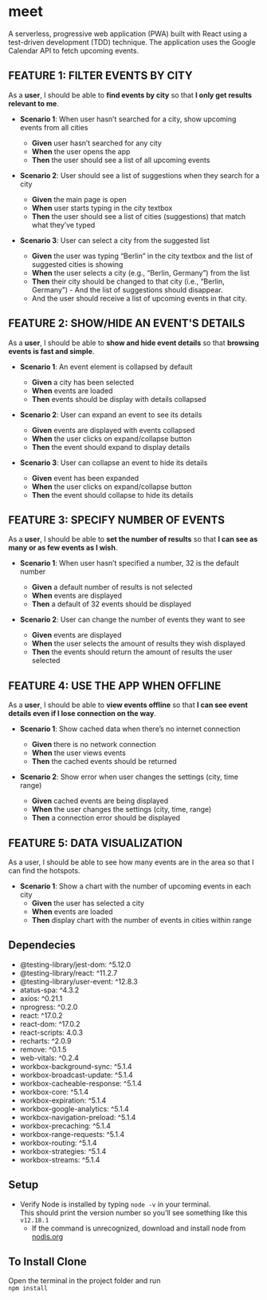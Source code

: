 # meet
A serverless, progressive web application (PWA) built with React using a
test-driven development (TDD) technique. The application uses the Google
Calendar API to fetch upcoming events.

## FEATURE 1: FILTER EVENTS BY CITY
As a **user**, I should be able to **find events by city** so that **I only get results relevant to me**.

- **Scenario 1**: When user hasn’t searched for a city, show upcoming events from all cities
    - **Given** user hasn’t searched for any city
    - **When** the user opens the app
    - **Then** the user should see a list of all upcoming events
    
- **Scenario 2**: User should see a list of suggestions when they search for a city
    - **Given** the main page is open
    - **When** user starts typing in the city textbox
    - **Then** the user should see a list of cities (suggestions) that match what they’ve typed
    
- **Scenario 3**: User can select a city from the suggested list
    - **Given** the user was typing “Berlin” in the city textbox and the list of suggested cities is showing
    - **When** the user selects a city (e.g., “Berlin, Germany”) from the list
    - **Then** their city should be changed to that city (i.e., “Berlin, Germany”)     - And the list of suggestions should disappear.
    - And the user should receive a list of upcoming events in that city.

## FEATURE 2: SHOW/HIDE AN EVENT'S DETAILS
As a **user**, I should be able to **show and hide event details** so that **browsing events is fast and simple**.

- **Scenario 1**: An event element is collapsed by default
    - **Given** a city has been selected
    - **When** events are loaded
    - **Then** events should be display with details collapsed
    
- **Scenario 2**: User can expand an event to see its details
    - **Given** events are displayed with events collapsed
    - **When** the user clicks on expand/collapse button
    - **Then** the event should expand to display details
    
- **Scenario 3**: User can collapse an event to hide its details
    - **Given** event has been expanded
    - **When** the user clicks on expand/collapse button
    - **Then** the event should collapse to hide its details

## FEATURE 3: SPECIFY NUMBER OF EVENTS
As a **user**, I should be able to **set the number of results** so that **I can see as many or as few events as I wish**.

- **Scenario 1**: When user hasn’t specified a number, 32 is the default number
    - **Given** a default number of results is not selected
    - **When** events are displayed
    - **Then** a default of 32 events should be displayed
    
- **Scenario 2**: User can change the number of events they want to see

    - **Given** events are displayed
    - **When** the user selects the amount of results they wish displayed
    - **Then** the events should return the amount of results the user selected

## FEATURE 4: USE THE APP WHEN OFFLINE
As a **user**, I should be able to **view events offline** so that **I can see event details even if I lose connection on the way**.

- **Scenario 1**: Show cached data when there’s no internet connection
    - **Given** there is no network connection
    - **When** the user views events
    - **Then** the cached events should be returned
    
- **Scenario 2**: Show error when user changes the settings (city, time range)
    - **Given** cached events are being displayed
    - **When** the user changes the settings (city, time, range)
    - **Then** a connection error should be displayed
 
## FEATURE 5: DATA VISUALIZATION
As a user, I should be able to see how many events are in the area so that I can find the hotspots.

- **Scenario 1**: Show a chart with the number of upcoming events in each city
    - **Given** the user has selected a city
    - **When** events are loaded
    - **Then** display chart with the number of events in cities within range

## Dependecies
-    @testing-library/jest-dom: ^5.12.0
-    @testing-library/react: ^11.2.7
-    @testing-library/user-event: ^12.8.3
-    atatus-spa: ^4.3.2
-    axios: ^0.21.1
-    nprogress: ^0.2.0
-    react: ^17.0.2
-    react-dom: ^17.0.2
-    react-scripts: 4.0.3
-    recharts: ^2.0.9
-    remove: ^0.1.5
-    web-vitals: ^0.2.4
-    workbox-background-sync: ^5.1.4
-    workbox-broadcast-update: ^5.1.4
-    workbox-cacheable-response: ^5.1.4
-    workbox-core: ^5.1.4
-    workbox-expiration: ^5.1.4
-    workbox-google-analytics: ^5.1.4
-    workbox-navigation-preload: ^5.1.4
-    workbox-precaching: ^5.1.4
-    workbox-range-requests: ^5.1.4
-    workbox-routing: ^5.1.4
-    workbox-strategies: ^5.1.4
-    workbox-streams: ^5.1.4

## Setup
* Verify Node is installed by typing ```node -v``` in your terminal.  
This should print the version number so you’ll see something like this ```v12.18.1```
  * If the command is unrecognized, download and install node from [nodjs.org](https://nodejs.org/en/download/)

## To Install Clone
Open the terminal in the project folder and run  
```npm install```

